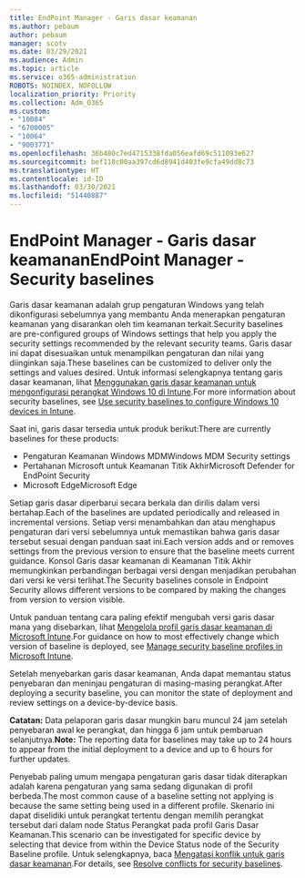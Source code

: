 ```yaml
---
title: EndPoint Manager - Garis dasar keamanan
ms.author: pebaum
author: pebaum
manager: scotv
ms.date: 03/29/2021
ms.audience: Admin
ms.topic: article
ms.service: o365-administration
ROBOTS: NOINDEX, NOFOLLOW
localization_priority: Priority
ms.collection: Adm_O365
ms.custom:
- "10084"
- "6700005"
- "10064"
- "9003771"
ms.openlocfilehash: 36b480c7ed4715338fda056eafd69c511093e627
ms.sourcegitcommit: bef118c00aa397cd6d8941d403fe9cfa49dd8c73
ms.translationtype: HT
ms.contentlocale: id-ID
ms.lasthandoff: 03/30/2021
ms.locfileid: "51440887"
---
```

# <a name="endpoint-manager---security-baselines"></a><span data-ttu-id="e31db-102">EndPoint Manager - Garis dasar keamanan</span><span class="sxs-lookup"><span data-stu-id="e31db-102">EndPoint Manager - Security baselines</span></span>

<span data-ttu-id="e31db-103">Garis dasar keamanan adalah grup pengaturan Windows yang telah dikonfigurasi sebelumnya yang membantu Anda menerapkan pengaturan keamanan yang disarankan oleh tim keamanan terkait.</span><span class="sxs-lookup"><span data-stu-id="e31db-103">Security baselines are pre-configured groups of Windows settings that help you apply the security settings recommended by the relevant security teams.</span></span> <span data-ttu-id="e31db-104">Garis dasar ini dapat disesuaikan untuk menampilkan pengaturan dan nilai yang diinginkan saja.</span><span class="sxs-lookup"><span data-stu-id="e31db-104">These baselines can be customized to deliver only the settings and values desired.</span></span> <span data-ttu-id="e31db-105">Untuk informasi selengkapnya tentang garis dasar keamanan, lihat [Menggunakan garis dasar keamanan untuk mengonfigurasi perangkat Windows 10 di Intune](https://docs.microsoft.com/mem/intune/protect/security-baselines).</span><span class="sxs-lookup"><span data-stu-id="e31db-105">For more information about security baselines, see [Use security baselines to configure Windows 10 devices in Intune](https://docs.microsoft.com/mem/intune/protect/security-baselines).</span></span>

<span data-ttu-id="e31db-106">Saat ini, garis dasar tersedia untuk produk berikut:</span><span class="sxs-lookup"><span data-stu-id="e31db-106">There are currently baselines for these products:</span></span>

- <span data-ttu-id="e31db-107">Pengaturan Keamanan Windows MDM</span><span class="sxs-lookup"><span data-stu-id="e31db-107">Windows MDM Security settings</span></span>
- <span data-ttu-id="e31db-108">Pertahanan Microsoft untuk Keamanan Titik Akhir</span><span class="sxs-lookup"><span data-stu-id="e31db-108">Microsoft Defender for EndPoint Security</span></span>
- <span data-ttu-id="e31db-109">Microsoft Edge</span><span class="sxs-lookup"><span data-stu-id="e31db-109">Microsoft Edge</span></span>

<span data-ttu-id="e31db-110">Setiap garis dasar diperbarui secara berkala dan dirilis dalam versi bertahap.</span><span class="sxs-lookup"><span data-stu-id="e31db-110">Each of the baselines are updated periodically and released in incremental versions.</span></span> <span data-ttu-id="e31db-111">Setiap versi menambahkan dan atau menghapus pengaturan dari versi sebelumnya untuk memastikan bahwa garis dasar tersebut sesuai dengan panduan saat ini.</span><span class="sxs-lookup"><span data-stu-id="e31db-111">Each version adds and or removes settings from the previous version to ensure that the baseline meets current guidance.</span></span> <span data-ttu-id="e31db-112">Konsol Garis dasar keamanan di Keamanan Titik Akhir memungkinkan perbandingan berbagai versi dengan menjadikan perubahan dari versi ke versi terlihat.</span><span class="sxs-lookup"><span data-stu-id="e31db-112">The Security baselines console in Endpoint Security allows different versions to be compared by making the changes from version to version visible.</span></span>

<span data-ttu-id="e31db-113">Untuk panduan tentang cara paling efektif mengubah versi garis dasar mana yang disebarkan, lihat [Mengelola profil garis dasar keamanan di Microsoft Intune](https://docs.microsoft.com/mem/intune/protect/security-baselines-configure).</span><span class="sxs-lookup"><span data-stu-id="e31db-113">For guidance on how to most effectively change which version of baseline is deployed, see [Manage security baseline profiles in Microsoft Intune](https://docs.microsoft.com/mem/intune/protect/security-baselines-configure).</span></span>

<span data-ttu-id="e31db-114">Setelah menyebarkan garis dasar keamanan, Anda dapat memantau status penyebaran dan meninjau pengaturan di masing-masing perangkat.</span><span class="sxs-lookup"><span data-stu-id="e31db-114">After deploying a security baseline, you can monitor the state of deployment and review settings on a device-by-device basis.</span></span>

<span data-ttu-id="e31db-115">**Catatan:** Data pelaporan garis dasar mungkin baru muncul 24 jam setelah penyebaran awal ke perangkat, dan hingga 6 jam untuk pembaruan selanjutnya.</span><span class="sxs-lookup"><span data-stu-id="e31db-115">**Note:** The reporting data for baselines may take up to 24 hours to appear from the initial deployment to a device and up to 6 hours for further updates.</span></span> 

<span data-ttu-id="e31db-116">Penyebab paling umum mengapa pengaturan garis dasar tidak diterapkan adalah karena pengaturan yang sama sedang digunakan di profil berbeda.</span><span class="sxs-lookup"><span data-stu-id="e31db-116">The most common cause of a baseline setting not applying is because the same setting being used in a different profile.</span></span> <span data-ttu-id="e31db-117">Skenario ini dapat diselidiki untuk perangkat tertentu dengan memilih perangkat tersebut dari dalam node Status Perangkat pada profil Garis Dasar Keamanan.</span><span class="sxs-lookup"><span data-stu-id="e31db-117">This scenario can be investigated for specific device by selecting that device from within the Device Status node of the Security Baseline profile.</span></span> <span data-ttu-id="e31db-118">Untuk selengkapnya, baca [Mengatasi konflik untuk garis dasar keamanan](https://docs.microsoft.com/mem/intune/protect/security-baselines-monitor#resolve-conflicts-for-security-baselines).</span><span class="sxs-lookup"><span data-stu-id="e31db-118">For details, see [Resolve conflicts for security baselines](https://docs.microsoft.com/mem/intune/protect/security-baselines-monitor#resolve-conflicts-for-security-baselines).</span></span>